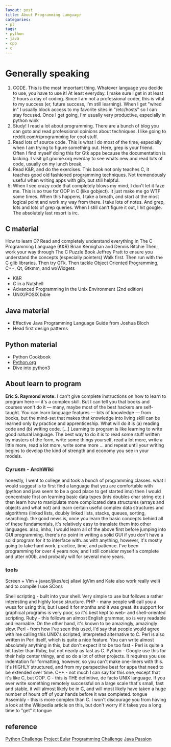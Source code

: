 ```yaml
---
layout: post
title: About Programming Language
categories:
- pl
tags:
- python
- java
- cpp
- c
---
```


# Generally speaking

1. CODE. This is the most important thing. Whatever language you decide
to use, you have to use it! At least everyday. I make sure I get in at
least 2 hours a day of coding. Since I am not a professional coder, this
is vital to my success (er, future success, i'm still learning). When I
get "wired in" I usually block access to my favorite sites in
"/etc/hosts" so I can stay focused. Once I get going, I'm usually very
productive, especially in python wink
2. Study! I read a lot about programming. There are a bunch of blog you
can goto and read professional opinions about techniques. I like going
to reddit.com/r/programming for cool stuff.
3. Read lots of source code. This is what I do most of the time,
especially when I am trying to figure something out. Here, grep is your
friend. Often I find myself doing this for Gtk apps because the
documentation is lacking. I visit git.gnome.org everday to see whats new
and read lots of code, usually on my lunch break.
4. Read K&R, and do the exercises. This book not only teaches C, it
teaches good old fashioned programming techniques. Not tremendously
useful when writing apps with glib, but still helpful.
5. When I see crazy code that completely blows my mind, I don't let it
faze me. This is so true for OOP in C (like gobject). It just make me go
WTF some times. When this happens, I take a breath, and start at the
most logical point and work my way from there. I take lots of notes. And
grep, lots and lots of grep queries. When I still can't figure it out, I
hit google. The absolutely last resort is irc.

## C material

How to learn C?  Read and completely understand everything in The C
Programming Language (K&R) Brian Kernighan and Dennis Ritchie
Then, work your way through The C Puzzle Book Jeffrey Pratt to ensure
you understand the concepts (especially pointers)
Walk first.  Then run with the C glib libraries.  Then try GTk.  Then
tackle Object Oriented Programming, C++, Qt, Gtkmm, and wxWidgets

* K&R
* C in a Nutshell
* Advanced Programming in the Unix Environment (2nd edition)
* UNIX/POSIX bible


## Java material

* Effective Java Programming Language Guide from Joshua Bloch
* Head first design patterns

## Python material
* Python Cookbook
* [Python.org](https://docs.python.org/3/tutorial/)
* Dive into python3

## About learn to program

**Eric S. Raymond wrote:**
I can't give complete instructions on how to learn to program here —
it's a complex skill. But I can tell you that books and courses won't do
it — many, maybe most of the best hackers are self-taught. You can learn
language features — bits of knowledge — from books, but the mind-set
that makes that knowledge into living skill can be learned only by
practice and apprenticeship. What will do it is (a) reading code and (b)
writing code.  [...]
Learning to program is like learning to write good natural language. The
best way to do it is to read some stuff written by masters of the form,
write some things yourself, read a lot more, write a little more, read a
lot more, write some more ... and repeat until your writing begins to
develop the kind of strength and economy you see in your models.

### Cyrusm - ArchWiki
honestly, I went to college and took a bunch of programming classes.
what I would suggest is to first find a language that you are
comfortable with (python and java seem to be a good place to get started
imo)  then I would concentrate first on learning basic data types (ints
doubles char string etc.) then learn how to manipulate more complicated
data structures (arrays and objects and what not)  and learn certain
useful complex data structures and algorithms (linked lists, doubly
linked lists, stacks, queues, sorting, searching).  the good news is,
once you learn the basic concepts behind all of these fundamentals, it's
relatively easy to translate them into other languages.  also, imho, I
would learn all of the above first before jumping into GUI programming.
there's no point in writing a solid GUI if you don't have a solid
program for it to interface with.
as with anything, however, it's mostly going to take hard work,
practice, time, and patience.  I've been programming for over 4 years
now, and I still consider myself a complete and utter n00b, and probably
will for several more years.

### tools

Screen + Vim + javac/jikes/ecj
allavi (gVim and Kate also work really well) and to compile I use SCons


Shell scripting - built into your shell. Very simple to use but follows
a rather interesting and highly loose structure.
PHP - many people will call you a wuss for using this, but I used it for
months and it was great. Its support for graphical programs is very
poor, so it's best kept to web- and shell-oriented scripting.
Ruby - this follows an almost English grammar, so is very readable and
learnable. On the other hand, it's known to be amazingly, amazingly
slow.
Perl - from how I've seen this used, I'd say that people would agree
with me calling this UNIX's scripted, interpreted alternative to C. Perl
is also written in Perl itself, which is quite a nice feature. You can
write almost absolutely anything in this, but don't expect it to be too
fast - Perl is quite a bit faster than Ruby, but not nearly as fast as
C.
Python - Google use this for their help center thingy, and so do a lot
of other projects. It requires you use indentation for formatting,
however, so you can't make one-liners with this. It's HIGHLY structured,
and from my perspective best for apps that need to be extended over
time.
C++ - not much I can say for this one, except that it's like C, but OOP.
C - this is THE definitive, de facto UNIX language. If you ever write
something remotely successful on a large scale that's small, fast and
stable, it will almost likely be in C, and will most likely have taken a
huge number of hours off of your hands before it was completed. tongue
Assembly - this is more complex than C. I won't discourage you from
having a look at the Wikipedia article on this, but don't worry if it
takes you a long time to "get" it tongue



## reference
[Python Challenge](http://www.pythonchallenge.com/)
[Project Eular](https://projecteuler.net/)
[Programming Challenge](http://forums.justlinux.com/showthread.php?110160-Programming-Challenges)
[Java Passion](http://www.jpassion.com/portal/)
